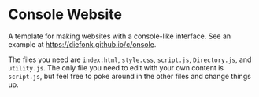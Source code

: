 # Console Website
A template for making websites with a console-like interface. See an example at https://diefonk.github.io/c/onsole.

The files you need are `index.html`, `style.css`, `script.js`, `Directory.js`, and `utility.js`. The only file you need to edit with your own content is `script.js`, but feel free to poke around in the other files and change things up.
